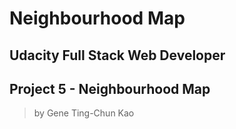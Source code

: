 # Neighbourhood Map

## Udacity Full Stack Web Developer
## Project 5 - Neighbourhood Map

>by Gene Ting-Chun Kao